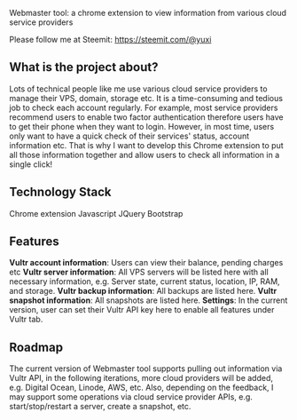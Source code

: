 Webmaster tool: a chrome extension to view information from various cloud service providers

Please follow me at Steemit: https://steemit.com/@yuxi

## What is the project about?

Lots of technical people like me use various cloud service providers to manage their VPS, domain, storage etc. It is a time-consuming and tedious job to check each account regularly. For example, most service providers recommend users to enable two factor authentication therefore users have to get their phone when they want to login. However, in most time, users only want to have a quick check of their services' status, account information etc. That is why I want to develop this Chrome extension to put all those information together and allow users to check all information in a single click!

## Technology Stack

Chrome extension
Javascript
JQuery
Bootstrap

## Features


**Vultr account information**: Users can view their balance, pending charges etc
**Vultr server information**: All VPS servers will be listed here with all necessary information, e.g. Server state, current status, location, IP, RAM, and storage.
**Vultr backup information**: All backups are listed here.
**Vultr snapshot information**: All snapshots are listed here.
**Settings**: In the current version, user can set their Vultr API key here to enable all features under Vultr tab.

## Roadmap

The current version of Webmaster tool supports pulling out information via Vultr API, in the following iterations, more cloud providers will be added, e.g. Digital Ocean, Linode, AWS, etc. Also, depending on the feedback, I may support some operations via cloud service provider APIs, e.g. start/stop/restart a server, create a snapshot, etc. 


